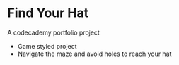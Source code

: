 # Find Your Hat
A codecademy portfolio project
 - Game styled project
 - Navigate the maze and avoid holes to reach your hat 